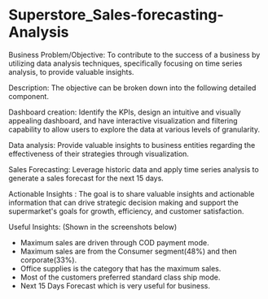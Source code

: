 # Superstore_Sales-forecasting-Analysis #
Business Problem/Objective:
To contribute to the success of a business by utilizing data analysis techniques, specifically focusing on time series analysis, to provide valuable insights.

Description:
The objective can be broken down into the following detailed component.

Dashboard creation:
Identify the KPIs, design an intuitive and visually appealing dashboard, and have interactive visualization and filtering capability to allow users to explore the data at various levels of granularity.

Data analysis:
Provide valuable insights to business entities regarding the effectiveness of their strategies through visualization.

Sales Forecasting:
Leverage historic data and apply time series analysis to generate a sales forecast for the next 15 days.

Actionable Insights :
The goal is to share valuable insights and actionable information that can drive strategic decision making and support the supermarket's goals for growth, efficiency, and customer satisfaction.

Useful Insights: (Shown in the screenshots below)

- Maximum sales are driven through COD payment mode.
- Maximum sales are from the Consumer segment(48%) and then  corporate(33%).
- Office supplies is the category that has the maximum sales.
- Most of the customers preferred standard class ship mode.
- Next 15 Days Forecast which is very useful for business.

